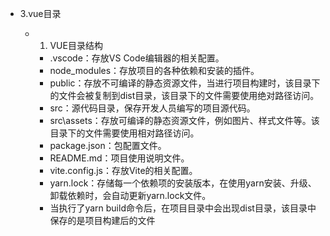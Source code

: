 - 3.vue目录

  

  - 1. VUE目录结构

    - .vscode：存放VS Code编辑器的相关配置。
    - node_modules：存放项目的各种依赖和安装的插件。
    - public：存放不可编译的静态资源文件，当进行项目构建时，该目录下的文件会被复制到dist目录，该目录下的文件需要使用绝对路径访问。
    - src：源代码目录，保存开发人员编写的项目源代码。
    - src\assets：存放可编译的静态资源文件，例如图片、样式文件等。该目录下的文件需要使用相对路径访问。
    - package.json：包配置文件。
    - README.md：项目使用说明文件。
    - vite.config.js：存放Vite的相关配置。
    - yarn.lock：存储每一个依赖项的安装版本，在使用yarn安装、升级、卸载依赖时，会自动更新yarn.lock文件。
    - 当执行了yarn build命令后，在项目目录中会出现dist目录，该目录中保存的是项目构建后的文件



